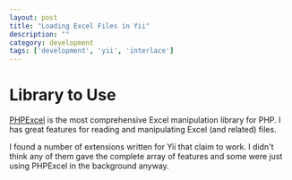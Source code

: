 ```yaml
---
layout: post
title: "Loading Excel Files in Yii"
description: ""
category: development
tags: ['development', 'yii', 'interlace']
---
```


# Library to Use
[PHPExcel](http://phpexcel.codeplex.com/) is the most comprehensive Excel manipulation library for PHP. I has great features for reading and manipulating Excel (and related) files. 

I found a number of extensions written for Yii that claim to work. I didn't think any of them gave the complete array of features and some were just using PHPExcel in the background anyway.
